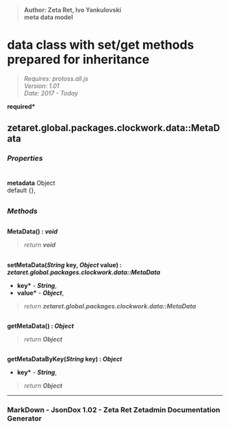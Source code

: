 > __Author: Zeta Ret, Ivo Yankulovski__  
> __meta data model__  
# data class with set/get methods prepared for inheritance  
> *Requires: protoss.all.js*  
> *Version: 1.01*  
> *Date: 2017 - Today*  

__required*__

## zetaret.global.packages.clockwork.data::MetaData  

### *Properties*  

#  
__metadata__ Object  
default {},   


##  
### *Methods*  

##  
__MetaData() : *void*__  
  
> *return __void__*  

##  
__setMetaData(*String* key, *Object* value) : *zetaret.global.packages.clockwork.data::MetaData*__  
  
- __key*__ - __*String*__,   
- __value*__ - __*Object*__,   
> *return __zetaret.global.packages.clockwork.data::MetaData__*  

##  
__getMetaData() : *Object*__  
  
> *return __Object__*  

##  
__getMetaDataByKey(*String* key) : *Object*__  
  
- __key*__ - __*String*__,   
> *return __Object__*  

---  
### MarkDown - JsonDox 1.02 - Zeta Ret Zetadmin Documentation Generator